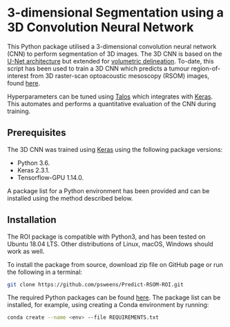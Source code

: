 # 3-dimensional Segmentation using a 3D Convolution Neural Network

This Python package utilised a 3-dimensional convolution neural network (CNN) to perform segmentation of 3D images. The 3D CNN is based on the [U-Net architecture](https://arxiv.org/abs/1505.04597) but extended for [volumetric delineation](https://arxiv.org/abs/1606.06650). To-date, this script has been used to train a 3D CNN which predicts a tumour region-of-interest from 3D raster-scan optoacoustic mesoscopy (RSOM) images, found [here](https://github.com/psweens/Predict-RSOM-ROI/blob/main/README.md).

Hyperparameters can be tuned using [Talos](https://github.com/autonomio/talos) which integrates with [Keras](https://keras.io/). This automates and performs a quantitative evaluation of the CNN during training.

## Prerequisites
The 3D CNN was trained using [Keras](https://keras.io/) using the following package versions:
* Python 3.6.
* Keras 2.3.1.
* Tensorflow-GPU 1.14.0.

A package list for a Python environment has been provided and can be installed using the method described below.

## Installation
The ROI package is compatible with Python3, and has been tested on Ubuntu 18.04 LTS. 
Other distributions of Linux, macOS, Windows should work as well.

To install the package from source, download zip file on GitHub page or run the following in a terminal:
```bash
git clone https://github.com/psweens/Predict-RSOM-ROI.git
```

The required Python packages can be found [here](https://github.com/psweens/3D-CNN/blob/main/REQUIREMENTS.txt). The package list can be installed, for example, using creating a Conda environment by running:
```bash
conda create --name <env> --file REQUIREMENTS.txt
```
